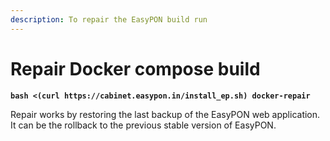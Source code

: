 ```yaml
---
description: To repair the EasyPON build run
---
```


# Repair Docker compose build

<pre class="language-bash"><code class="lang-bash"><strong>bash &#x3C;(curl https://cabinet.easypon.in/install_ep.sh) docker-repair
</strong></code></pre>

Repair works by restoring the last backup of the EasyPON web application. It can be the rollback to the previous stable version of EasyPON.
